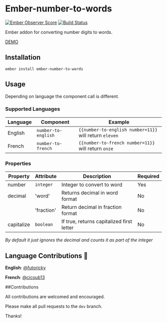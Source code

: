 # Ember-number-to-words
[![Ember Observer Score](https://emberobserver.com/badges/ember-number-to-words.svg)](https://emberobserver.com/addons/ember-number-to-words)
[![Build Status](https://travis-ci.org/FutoRicky/ember-number-to-words.svg?branch=master)](https://travis-ci.org/FutoRicky/ember-number-to-words)

Ember addon for converting number digits to words.

[DEMO](http://futoricky.github.io/ember-number-to-words/)

## Installation

`ember install ember-number-to-words`

## Usage

Depending on language the component call is different.

### Supported Languages

| Language | Component           | Example                                                  |
| -------- | ------------------- | -------------------------------------------------------- |
| English  | `number-to-english` | `{{number-to-english number=11}}` will return `eleven`   |
| French   | `number-to-french`  | `{{number-to-french number=11}}` will return `onze`      |

### Properties

| Property    | Attribute  | Description                               | Required   |
| ----------- | ---------- | ----------------------------------------- | ---------- |
| number      | `integer`  | Integer to convert to word                | Yes        |
| decimal     | 'word'     | Returns decimal in word format            | No         |
|             | 'fraction' | Return decimal in fraction format         | No         |
| capitalize  | `boolean`  | If true, returns capitalized first letter | No         |

*By default it just ignores the decimal and counts it as part of the integer*

## Language Contributions :metal:
**English**: [@futoricky](https://github.com/futoricky)

**French**: [@cicoub13](https://github.com/cicoub13)

##Contributions

All contributions are welcomed and encouraged.

Please make all pull requests to the `dev` branch.

Thanks!
